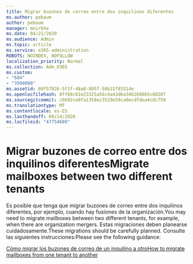 ```yaml
---
title: Migrar buzones de correo entre dos inquilinos diferentes
ms.author: pebaum
author: pebaum
manager: mnirkhe
ms.date: 04/21/2020
ms.audience: Admin
ms.topic: article
ms.service: o365-administration
ROBOTS: NOINDEX, NOFOLLOW
localization_priority: Normal
ms.collection: Adm_O365
ms.custom:
- "684"
- "3500008"
ms.assetid: b9f57026-5f1f-48a8-805f-56b31f83314e
ms.openlocfilehash: 8ff68c61e23325a56c4a43d6a346268865c88287
ms.sourcegitcommit: c6692ce0fa1358ec3529e59ca0ecdfdea4cdc759
ms.translationtype: MT
ms.contentlocale: es-ES
ms.lasthandoff: 09/14/2020
ms.locfileid: "47754680"
---
```

# <a name="migrate-mailboxes-between-two-different-tenants"></a><span data-ttu-id="26da7-102">Migrar buzones de correo entre dos inquilinos diferentes</span><span class="sxs-lookup"><span data-stu-id="26da7-102">Migrate mailboxes between two different tenants</span></span>

<span data-ttu-id="26da7-103">Es posible que tenga que migrar buzones de correo entre dos inquilinos diferentes, por ejemplo, cuando hay fusiones de la organización.</span><span class="sxs-lookup"><span data-stu-id="26da7-103">You may need to migrate mailboxes between two different tenants, for example, when there are organization mergers.</span></span> <span data-ttu-id="26da7-104">Estas migraciones deben planearse cuidadosamente.</span><span class="sxs-lookup"><span data-stu-id="26da7-104">These migrations should be carefully planned.</span></span> <span data-ttu-id="26da7-105">Consulte las siguientes instrucciones:</span><span class="sxs-lookup"><span data-stu-id="26da7-105">Please see the following guidance:</span></span>
  
[<span data-ttu-id="26da7-106">Cómo migrar los buzones de correo de un inquilino a otro</span><span class="sxs-lookup"><span data-stu-id="26da7-106">How to migrate mailboxes from one tenant to another</span></span>](https://docs.microsoft.com/Exchange/mailbox-migration/migrate-mailboxes-across-tenants)
  